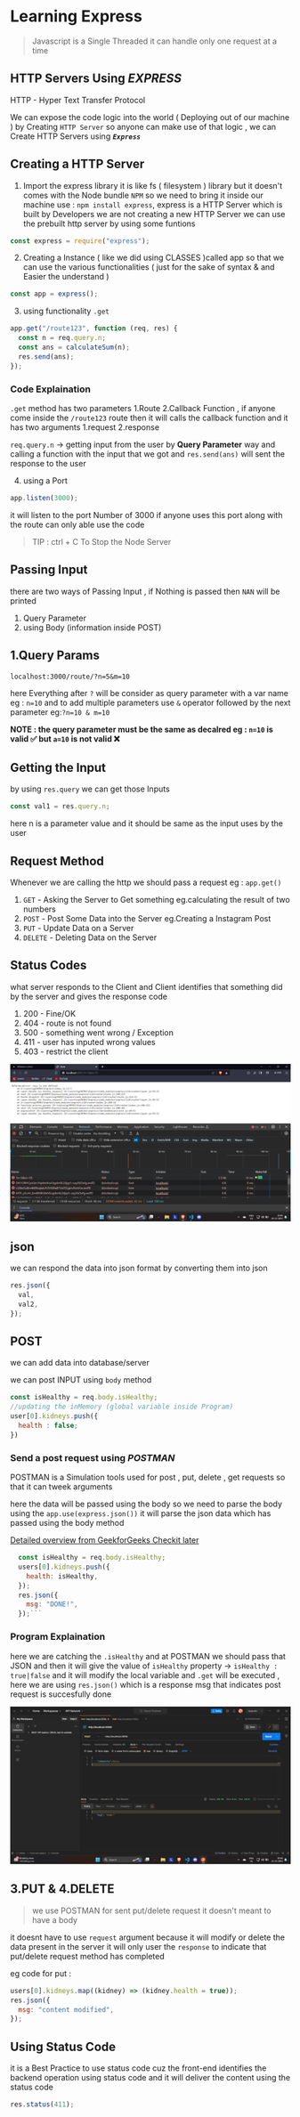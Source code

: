 # Learning Express

> Javascript is a Single Threaded it can handle only one request at a time

## HTTP Servers Using **_EXPRESS_**

HTTP - Hyper Text Transfer Protocol

We can expose the code logic into the world ( Deploying out of our machine ) by Creating `HTTP Server` so anyone can make use of that logic , we can Create HTTP Servers using **_`Express`_**

## Creating a HTTP Server

1. Import the express library it is like fs ( filesystem ) library but it doesn't comes with the Node bundle `NPM` so we need to bring it inside our machine use : `npm install express`, express is a HTTP Server which is built by Developers we are not creating a new HTTP Server we can use the prebuilt http server by using some funtions

```js
const express = require("express");
```

2. Creating a Instance ( like we did using CLASSES )called app so that we can use the various functionalities ( just for the sake of syntax & and Easier the understand )

```js
const app = express();
```

3. using functionality `.get`

```js
app.get("/route123", function (req, res) {
  const n = req.query.n;
  const ans = calculateSum(n);
  res.send(ans);
});
```

### Code Explaination

`.get` method has two parameters 1.Route 2.Callback Function , if anyone come inside the `/route123` route then it will calls the callback function and it has two arguments 1.request 2.response

`req.query.n` -> getting input from the user by **Query Parameter** way and calling a function with the input that we got and `res.send(ans)` will sent the response to the user

4. using a Port

```js
app.listen(3000);
```

it will listen to the port Number of 3000 if anyone uses this port along with the route can only able use the code

> TIP : ctrl + C To Stop the Node Server

## Passing Input

there are two ways of Passing Input , if Nothing is passed then `NAN` will be printed

1. Query Parameter
2. using Body (information inside POST)

## 1.Query Params

```url
localhost:3000/route/?n=5&m=10
```

here Everything after `?` will be consider as query parameter with a var name eg : `n=10` and to add multiple parameters use `&` operator followed by the next parameter eg:`?n=10 & m=10`

**NOTE : the query parameter must be the same as decalred eg : `n=10` is valid ✅ but `a=10` is not valid ❌**

## Getting the Input

by using `res.query` we can get those Inputs

```js
const val1 = res.query.n;
```

here n is a parameter value and it should be same as the input uses by the user

## Request Method

Whenever we are calling the http we should pass a request eg : `app.get()`

1. `GET` - Asking the Server to Get something eg.calculating the result of two numbers
2. `POST` - Post Some Data into the Server eg.Creating a Instagram Post
3. `PUT` - Update Data on a Server
4. `DELETE` - Deleting Data on the Server

## Status Codes

what server responds to the Client and Client identifies that something did by the server and gives the response code

1. 200 - Fine/OK
2. 404 - route is not found
3. 500 - something went wrong / Exception
4. 411 - user has inputed wrong values
5. 403 - restrict the client

![Sample for error 500](image.png)

## json

we can respond the data into json format by converting them into json

```js
res.json({
  val,
  val2,
});
```

## POST

we can add data into database/server

we can post INPUT using `body` method

```js
const isHealthy = req.body.isHealthy;
//updating the inMemory (global variable inside Program)
user[0].kidneys.push({
  health : false;
})
```

### Send a post request using **_POSTMAN_**

POSTMAN is a Simulation tools used for post , put, delete , get requests so that it can tweek arguments

here the data will be passed using the body so we need to parse the body using the `app.use(express.json())` it will parse the json data which has passed using the body method

[Detailed overview from GeekforGeeks Checkit later](https://www.geeksforgeeks.org/introduction-postman-api-development/)

````js
  const isHealthy = req.body.isHealthy;
  users[0].kidneys.push({
    health: isHealthy,
  });
  res.json({
    msg: "DONE!",
  });```
````

### Program Explaination

here we are catching the `.isHealthy` and at POSTMAN we should pass that JSON and then it will give the value of `isHealthy` property -> `isHealthy : true|false` and it will modify the local variable and `.get` will be executed , here we are using `res.json()` which is a response msg that indicates post request is succesfully done

![postman](image-1.png)

## 3.PUT & 4.DELETE

> we use POSTMAN for sent put/delete request it doesn't meant to have a body

it doesnt have to use `request` argument because it will modify or delete the data present in the server it will only user the `response` to indicate that put/delete request method has completed

eg code for put :

```js
users[0].kidneys.map((kidney) => (kidney.health = true));
res.json({
  msg: "content modified",
});
```

## Using Status Code

it is a Best Practice to use status code cuz the front-end identifies the backend operation using status code and it will deliver the content using the status code

```js
res.status(411);
```
